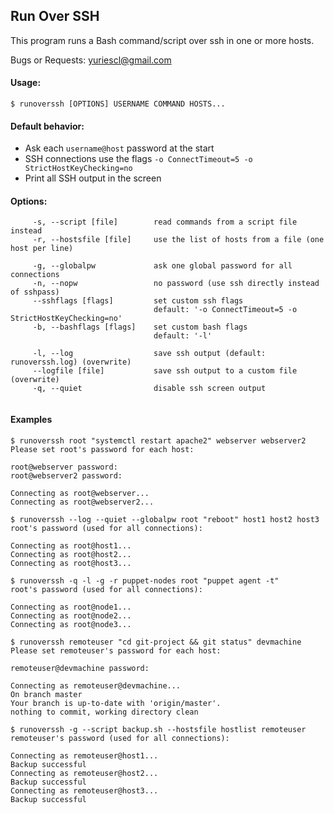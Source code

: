 ## Run Over SSH

This program runs a Bash command/script over ssh in one or more hosts.

Bugs or Requests: yuriescl@gmail.com

#### Usage:
```
$ runoverssh [OPTIONS] USERNAME COMMAND HOSTS...
```

#### Default behavior:

* Ask each `username@host` password at the start
* SSH connections use the flags `-o ConnectTimeout=5 -o StrictHostKeyChecking=no`
* Print all SSH output in the screen

#### Options:
```
     -s, --script [file]        read commands from a script file instead
     -r, --hostsfile [file]     use the list of hosts from a file (one host per line)
  
     -g, --globalpw             ask one global password for all connections
     -n, --nopw                 no password (use ssh directly instead of sshpass)
     --sshflags [flags]         set custom ssh flags
                                default: '-o ConnectTimeout=5 -o StrictHostKeyChecking=no'
     -b, --bashflags [flags]    set custom bash flags
                                default: '-l'
  
     -l, --log                  save ssh output (default: runoverssh.log) (overwrite)
     --logfile [file]           save ssh output to a custom file (overwrite)
     -q, --quiet                disable ssh screen output
  
```

#### Examples
```
$ runoverssh root "systemctl restart apache2" webserver webserver2
Please set root's password for each host:

root@webserver password: 
root@webserver2 password: 

Connecting as root@webserver...
Connecting as root@webserver2...
```
```
$ runoverssh --log --quiet --globalpw root "reboot" host1 host2 host3
root's password (used for all connections):

Connecting as root@host1...
Connecting as root@host2...
Connecting as root@host3...
```
```
$ runoverssh -q -l -g -r puppet-nodes root "puppet agent -t"
root's password (used for all connections):

Connecting as root@node1...
Connecting as root@node2...
Connecting as root@node3...
```
```
$ runoverssh remoteuser "cd git-project && git status" devmachine
Please set remoteuser's password for each host:

remoteuser@devmachine password: 

Connecting as remoteuser@devmachine...
On branch master
Your branch is up-to-date with 'origin/master'.
nothing to commit, working directory clean
```
```
$ runoverssh -g --script backup.sh --hostsfile hostlist remoteuser
remoteuser's password (used for all connections):

Connecting as remoteuser@host1...
Backup successful
Connecting as remoteuser@host2...
Backup successful
Connecting as remoteuser@host3...
Backup successful
```
